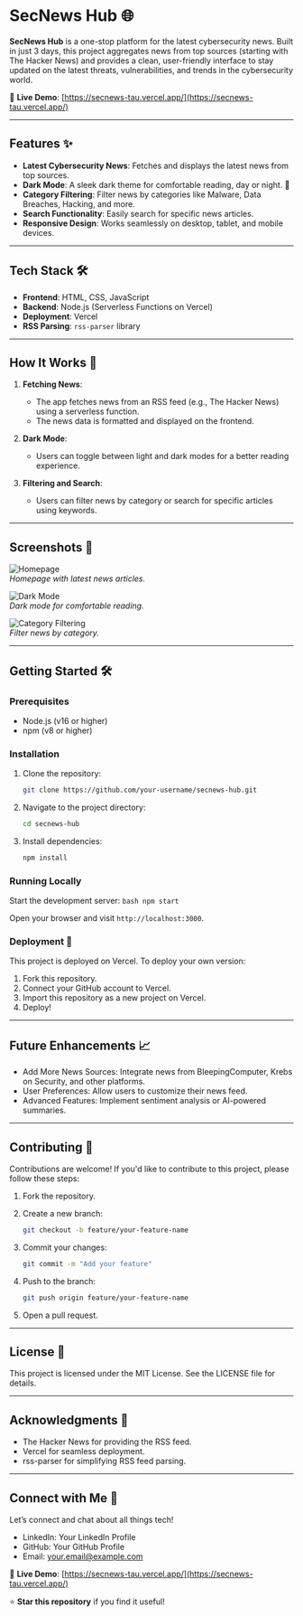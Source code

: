 # **SecNews Hub** 🌐

**SecNews Hub** is a one-stop platform for the latest cybersecurity news. Built in just 3 days, this project aggregates news from top sources (starting with The Hacker News) and provides a clean, user-friendly interface to stay updated on the latest threats, vulnerabilities, and trends in the cybersecurity world.

🔗 **Live Demo**: [https://secnews-tau.vercel.app/](https://secnews-tau.vercel.app/)

---

## **Features** ✨

- **Latest Cybersecurity News**: Fetches and displays the latest news from top sources.
- **Dark Mode**: A sleek dark theme for comfortable reading, day or night. 🌙
- **Category Filtering**: Filter news by categories like Malware, Data Breaches, Hacking, and more.
- **Search Functionality**: Easily search for specific news articles.
- **Responsive Design**: Works seamlessly on desktop, tablet, and mobile devices.

---

## **Tech Stack** 🛠️

- **Frontend**: HTML, CSS, JavaScript
- **Backend**: Node.js (Serverless Functions on Vercel)
- **Deployment**: Vercel
- **RSS Parsing**: `rss-parser` library

---

## **How It Works** 🚀

1. **Fetching News**:
   - The app fetches news from an RSS feed (e.g., The Hacker News) using a serverless function.
   - The news data is formatted and displayed on the frontend.

2. **Dark Mode**:
   - Users can toggle between light and dark modes for a better reading experience.

3. **Filtering and Search**:
   - Users can filter news by category or search for specific articles using keywords.

---

## **Screenshots** 📸

![Homepage](screenshots/homepage.png)  
*Homepage with latest news articles.*

![Dark Mode](screenshots/dark-mode.png)  
*Dark mode for comfortable reading.*

![Category Filtering](screenshots/category-filtering.png)  
*Filter news by category.*

---

## **Getting Started** 🛠️

### **Prerequisites**

- Node.js (v16 or higher)
- npm (v8 or higher)

### **Installation**

1. Clone the repository:
    ```bash
    git clone https://github.com/your-username/secnews-hub.git
    ```

2. Navigate to the project directory:
    ```bash
    cd secnews-hub
    ```

3. Install dependencies:
    ```bash
    npm install
    ```

### **Running Locally**

Start the development server:
    ```bash
    npm start
    ```

Open your browser and visit `http://localhost:3000`.

### **Deployment** 🚀

This project is deployed on Vercel. To deploy your own version:

1. Fork this repository.
2. Connect your GitHub account to Vercel.
3. Import this repository as a new project on Vercel.
4. Deploy!

---

## **Future Enhancements** 📈

- Add More News Sources: Integrate news from BleepingComputer, Krebs on Security, and other platforms.
- User Preferences: Allow users to customize their news feed.
- Advanced Features: Implement sentiment analysis or AI-powered summaries.

---

## **Contributing** 🤝

Contributions are welcome! If you'd like to contribute to this project, please follow these steps:

1. Fork the repository.
2. Create a new branch:
    ```bash
    git checkout -b feature/your-feature-name
    ```

3. Commit your changes:
    ```bash
    git commit -m "Add your feature"
    ```

4. Push to the branch:
    ```bash
    git push origin feature/your-feature-name
    ```

5. Open a pull request.

---

## **License** 📄

This project is licensed under the MIT License. See the LICENSE file for details.

---

## **Acknowledgments** 🙏

- The Hacker News for providing the RSS feed.
- Vercel for seamless deployment.
- rss-parser for simplifying RSS feed parsing.

---

## **Connect with Me** 👋

Let’s connect and chat about all things tech!

- LinkedIn: Your LinkedIn Profile
- GitHub: Your GitHub Profile
- Email: your.email@example.com

🔗 **Live Demo**: [https://secnews-tau.vercel.app/](https://secnews-tau.vercel.app/)

⭐ **Star this repository** if you find it useful!
